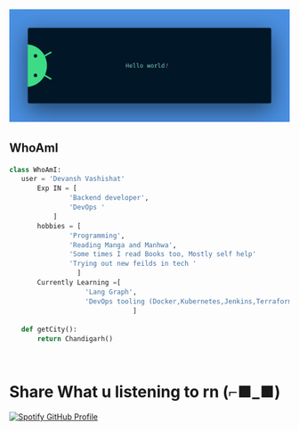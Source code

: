 
![Hello World](./assets/banner.png)
---

## WhoAmI

 ```python
 class WhoAmI:
 	user = 'Devansh Vashishat'
		Exp IN = [
				'Backend developer',
				'DevOps '
			]	
		hobbies = [
				'Programming',
				'Reading Manga and Manhwa',
				'Some times I read Books too, Mostly self help'
			 	'Trying out new feilds in tech '
		          ]
		Currently Learning =[
					'Lang Graph',
					'DevOps tooling (Docker,Kubernetes,Jenkins,Terraform,Prometheus,GitHub Actions)
	                            ]
	
	def getCity():
		return Chandigarh()
 ```

<br>


# Share What u listening to rn (⌐■_■)
[![Spotify GitHub Profile](https://spotify-github-profile.kittinanx.com/api/view.svg?uid=vwza7vomejxf50bpabt2essya&cover_image=true&theme=default&show_offline=false&background_color=030303&interchange=false&bar_color=53b14f&bar_color_cover=true)](https://spotify-github-profile.kittinanx.com/api/view.svg?uid=vwza7vomejxf50bpabt2essya&redirect=true)



<!--START_SECTION:activity-->

<!--END_SECTION:activity-->

